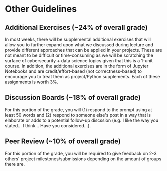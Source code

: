 # Other Guidelines

## Additional Exercises (~24% of overall grade)

In most weeks, there will be supplemental additional exercises that will allow you to further expand upon what we discussed during lecture
and provide different approaches that can be applied in your projects. These are not meant to be difficult or time-consuming as we will be
scratching the surface of cybersecurity + data science topics given that this is a 1-unit course. In addition, the additional exercises are
in the form of Jupyter Notebooks and are credit/effort-based (not correctness-based) to encourage you to treat them as project/Python supplements.
Each of these assignments is worth 3%.

## Discussion Boards (~18% of overall grade)

For this portion of the grade, you will (1) respond to the prompt using at least 50 words and (2) respond to someone else's post in a way that is elaborate or adds to a potential follow-up discssion (e.g. I like the way you stated... I think... Have you considered...).

## Peer Review (~10% of overall grade)

For this portion of the grade, you will be required to give feedback on 2-3 others' project milestones/submissions depending on the amount of groups there are. 

